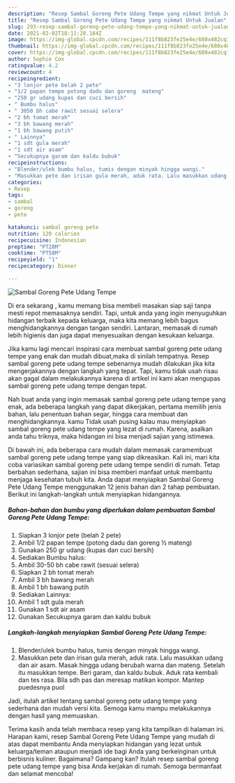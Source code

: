 ```yaml
---
description: "Resep Sambal Goreng Pete Udang Tempe yang nikmat Untuk Jualan"
title: "Resep Sambal Goreng Pete Udang Tempe yang nikmat Untuk Jualan"
slug: 293-resep-sambal-goreng-pete-udang-tempe-yang-nikmat-untuk-jualan
date: 2021-02-02T18:11:28.164Z
image: https://img-global.cpcdn.com/recipes/111f8b823fe25e4e/680x482cq70/sambal-goreng-pete-udang-tempe-foto-resep-utama.jpg
thumbnail: https://img-global.cpcdn.com/recipes/111f8b823fe25e4e/680x482cq70/sambal-goreng-pete-udang-tempe-foto-resep-utama.jpg
cover: https://img-global.cpcdn.com/recipes/111f8b823fe25e4e/680x482cq70/sambal-goreng-pete-udang-tempe-foto-resep-utama.jpg
author: Sophie Cox
ratingvalue: 4.2
reviewcount: 4
recipeingredient:
- "3 lonjor pete belah 2 pete"
- "1/2 papan tempe potong dadu dan goreng  mateng"
- "250 gr udang kupas dan cuci bersih"
- " Bumbu halus"
- " 3050 bh cabe rawit sesuai selera"
- "2 bh tomat merah"
- "3 bh bawang merah"
- "1 bh bawang putih"
- " Lainnya"
- "1 sdt gula merah"
- "1 sdt air asam"
- "Secukupnya garam dan kaldu bubuk"
recipeinstructions:
- "Blender/ulek bumbu halus, tumis dengan minyak hingga wangi."
- "Masukkan pete dan irisan gula merah, aduk rata. Lalu masukkan udang dan air asam. Masak hingga udang berubah warna dan mateng. Setelah itu masukkan tempe. Beri garam, dan kaldu bubuk. Aduk rata kembali dan tes rasa. Bila sdh pas dan meresap matikan kompor. Mantep puedesnya puol"
categories:
- Resep
tags:
- sambal
- goreng
- pete

katakunci: sambal goreng pete 
nutrition: 120 calories
recipecuisine: Indonesian
preptime: "PT28M"
cooktime: "PT58M"
recipeyield: "1"
recipecategory: Dinner

---
```



![Sambal Goreng Pete Udang Tempe](https://img-global.cpcdn.com/recipes/111f8b823fe25e4e/680x482cq70/sambal-goreng-pete-udang-tempe-foto-resep-utama.jpg)

Di era  sekarang , kamu memang bisa membeli masakan siap saji tanpa mesti repot memasaknya sendiri. Tapi, untuk anda yang ingin menyuguhkan hidangan terbaik kepada keluarga, maka kita memang lebih bagus menghidangkannya dengan tangan sendiri. Lantaran, memasak di rumah lebih higienis dan juga dapat menyesuaikan dengan kesukaan keluarga.

Jika kamu lagi mencari inspirasi cara membuat sambal goreng pete udang tempe yang enak dan mudah dibuat,maka di sinilah tempatnya. Resep sambal goreng pete udang tempe  sebenarnya mudah dilakukan jika kita mengerjakannya dengan langkah yang tepat. Tapi, kamu tidak usah risau akan gagal dalam melakukannya 
karena di artikel ini kami akan mengupas sambal goreng pete udang tempe dengan tepat.  



Nah buat anda yang ingin memasak sambal goreng pete udang tempe yang enak, ada beberapa langkah yang dapat dikerjakan, pertama memilih jenis bahan, lalu penentuan bahan segar, hingga cara membuat dan menghidangkannya. kamu Tidak usah pusing kalau mau menyiapkan sambal goreng pete udang tempe yang lezat di rumah. Karena, asalkan anda  tahu triknya, maka hidangan ini bisa menjadi sajian yang istimewa.

Di bawah ini, ada beberapa cara mudah dalam memasak caramembuat sambal goreng pete udang tempe yang siap dikreasikan. Kali ini, mari kita coba variasikan sambal goreng pete udang tempe sendiri di rumah. Tetap berbahan sederhana, sajian ini bisa memberi manfaat untuk membantu menjaga kesehatan tubuh kita. Anda dapat menyiapkan Sambal Goreng Pete Udang Tempe menggunakan 12 jenis bahan dan 2 tahap pembuatan. Berikut ini langkah-langkah untuk menyiapkan hidangannya.

<!--inarticleads1-->

##### Bahan-bahan dan bumbu yang diperlukan dalam pembuatan Sambal Goreng Pete Udang Tempe:

1. Siapkan 3 lonjor pete (belah 2 pete)
1. Ambil 1/2 papan tempe (potong dadu dan goreng ½ mateng)
1. Gunakan 250 gr udang (kupas dan cuci bersih)
1. Sediakan  Bumbu halus:
1. Ambil  30-50 bh cabe rawit (sesuai selera)
1. Siapkan 2 bh tomat merah
1. Ambil 3 bh bawang merah
1. Ambil 1 bh bawang putih
1. Sediakan  Lainnya:
1. Ambil 1 sdt gula merah
1. Gunakan 1 sdt air asam
1. Gunakan Secukupnya garam dan kaldu bubuk




<!--inarticleads2-->

##### Langkah-langkah menyiapkan Sambal Goreng Pete Udang Tempe:

1. Blender/ulek bumbu halus, tumis dengan minyak hingga wangi.
1. Masukkan pete dan irisan gula merah, aduk rata. Lalu masukkan udang dan air asam. Masak hingga udang berubah warna dan mateng. Setelah itu masukkan tempe. Beri garam, dan kaldu bubuk. Aduk rata kembali dan tes rasa. Bila sdh pas dan meresap matikan kompor. Mantep puedesnya puol




Jadi, itulah artikel tentang  sambal goreng pete udang tempe  yang sederhana dan mudah versi kita. Semoga kamu mampu melakukannya dengan hasil yang memuaskan. 

Terima kasih anda telah membaca resep yang kita tampilkan di halaman ini. Harapan kami, resep  Sambal Goreng Pete Udang Tempe yang mudah di atas dapat membantu Anda menyiapkan hidangan yang lezat untuk keluarga/teman ataupun menjadi ide bagi Anda yang berkeinginan untuk berbisnis kuliner. Bagaimana? Gampang kan? Itulah resep sambal goreng pete udang tempe yang bisa Anda kerjakan di rumah. Semoga bermanfaat dan selamat mencoba!

